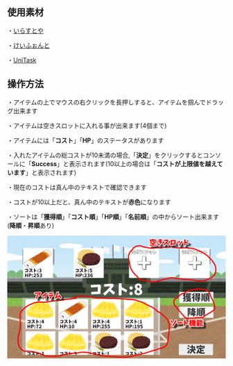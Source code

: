 ## 使用素材

・[いらすとや](https://www.irasutoya.com)

・[けいふぉんと](https://font.sumomo.ne.jp/font_1.html)

・[UniTask](https://github.com/Cysharp/UniTask/releases)

## 操作方法

・アイテムの上でマウスの右クリックを長押しすると、アイテムを掴んでドラッグ出来ます

・アイテムは空きスロットに入れる事が出来ます(4個まで)

・アイテムには「**コスト**」「**HP**」のステータスがあります

・入れたアイテムの総コストが10未満の場合,「**決定**」をクリックするとコンソールに「**Success**」と表示されます(10以上の場合は「**コストが上限値を越えています**」と表示されます)

・現在のコストは真ん中のテキストで確認できます

・コストが10以上だと、真ん中のテキストが**赤色**になります

・ソートは「**獲得順**」「**コスト順**」「**HP順**」「**名前順**」の中からソート出来ます(**降順**・**昇順**あり)

![イメージ](./_image.png)
